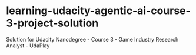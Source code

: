 # learning-udacity-agentic-ai-course-3-project-solution
Solution for Udacity Nanodegree - Course 3 - Game Industry Research Analyst - UdaPlay
